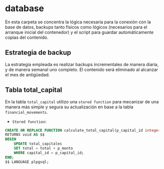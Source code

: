 # database

En esta carpeta se concentra la lógica necesaria para la conexión con la base de datos, backups
tanto físicos como lógicos (necesarios para el arranque inicial del contenedor) y el script para 
guardar automáticamente copias del contenido.

## Estrategia de backup

La estrategia empleada es realizar backups incrementales de manera diaria, y de manera semanal
uno completo. El contenido será eliminado al alcanzar el mes de antigüedad.

## Tabla total_capital

En la tabla `total_capital` utilizo una `stored function` para mecanizar de una manera más simple y
segura su actualización en base a la tabla `financial_movements`. 
- `Stored function`:
```sql
CREATE OR REPLACE FUNCTION calculate_total_capital(p_capital_id integer, p_monto numeric)
RETURNS void AS $$
BEGIN
    UPDATE total_capitales
    SET total = total + p_monto
    WHERE capital_id = p_capital_id;
END;
$$ LANGUAGE plpgsql;
```